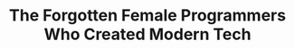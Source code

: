 ---
categories: all_articles
provider_display: "www.npr.org"
provider_name: "www.npr.org"
favicon_url: http://www.npr.org/favicon.ico
title: "The Forgotten Female Programmers Who Created Modern Tech"
published: 2014-10-07
source: http://www.npr.org/blogs/alltechconsidered/2014/10/06/345799830/the-forgotten-female-programmers-who-created-modern-tech
thumbnail: http://media.npr.org/assets/img/2014/10/03/eniac_custom-7eaba4a5c8052fe96be32f65e5e0ad90cafea9db.jpg
---